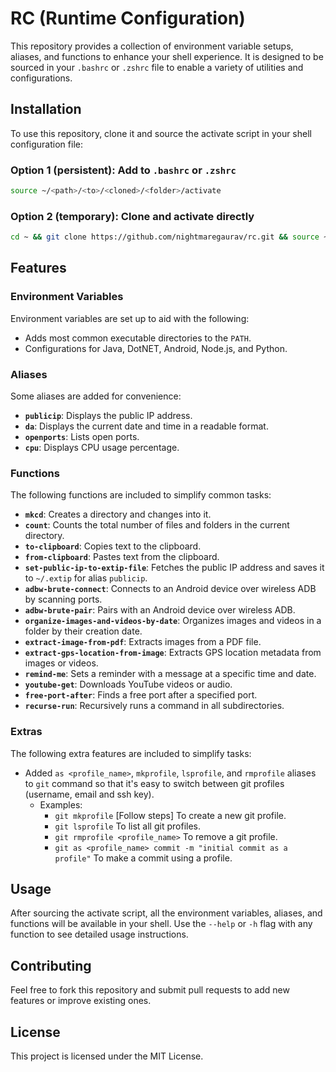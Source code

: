 # RC (Runtime Configuration)

This repository provides a collection of environment variable setups, aliases, and functions to enhance your shell experience. It is designed to be sourced in your `.bashrc` or `.zshrc` file to enable a variety of utilities and configurations.

## Installation

To use this repository, clone it and source the activate script in your shell configuration file:

### Option 1 (persistent): Add to `.bashrc` or `.zshrc`
```bash
source ~/<path>/<to>/<cloned>/<folder>/activate
```

### Option 2 (temporary): Clone and activate directly
```bash
cd ~ && git clone https://github.com/nightmaregaurav/rc.git && source ~/rc/activate
```

## Features

### Environment Variables
Environment variables are set up to aid with the following:

- Adds most common executable directories to the `PATH`.
- Configurations for Java, DotNET, Android, Node.js, and Python.

### Aliases
Some aliases are added for convenience:

- **`publicip`**: Displays the public IP address.
- **`da`**: Displays the current date and time in a readable format.
- **`openports`**: Lists open ports.
- **`cpu`**: Displays CPU usage percentage.

### Functions
The following functions are included to simplify common tasks:

- **`mkcd`**: Creates a directory and changes into it.
- **`count`**: Counts the total number of files and folders in the current directory.
- **`to-clipboard`**: Copies text to the clipboard.
- **`from-clipboard`**: Pastes text from the clipboard.
- **`set-public-ip-to-extip-file`**: Fetches the public IP address and saves it to `~/.extip` for alias `publicip`.
- **`adbw-brute-connect`**: Connects to an Android device over wireless ADB by scanning ports.
- **`adbw-brute-pair`**: Pairs with an Android device over wireless ADB.
- **`organize-images-and-videos-by-date`**: Organizes images and videos in a folder by their creation date.
- **`extract-image-from-pdf`**: Extracts images from a PDF file.
- **`extract-gps-location-from-image`**: Extracts GPS location metadata from images or videos.
- **`remind-me`**: Sets a reminder with a message at a specific time and date.
- **`youtube-get`**: Downloads YouTube videos or audio.
- **`free-port-after`**: Finds a free port after a specified port.
- **`recurse-run`**: Recursively runs a command in all subdirectories.

### Extras
The following extra features are included to simplify tasks:
- Added `as <profile_name>`, `mkprofile`, `lsprofile`, and `rmprofile` aliases to `git` command so that it's easy to switch between git profiles (username, email and ssh key).
  - Examples:
    - `git mkprofile` [Follow steps] To create a new git profile.
    - `git lsprofile` To list all git profiles.
    - `git rmprofile <profile_name>` To remove a git profile.
    - `git as <profile_name> commit -m "initial commit as a profile"` To make a commit using a profile.

## Usage
After sourcing the activate script, all the environment variables, aliases, and functions will be available in your shell. Use the `--help` or `-h` flag with any function to see detailed usage instructions.

## Contributing
Feel free to fork this repository and submit pull requests to add new features or improve existing ones.

## License
This project is licensed under the MIT License.
